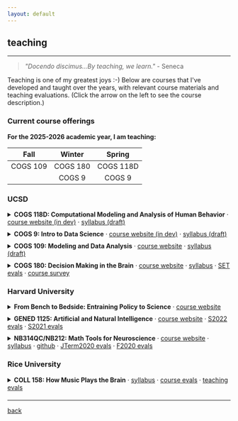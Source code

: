 ```yaml
---
layout: default
---
```

## teaching
***
> _"Docendo discimus...By teaching, we learn."_  - Seneca

Teaching is one of my greatest joys :-) Below are courses that I've developed and taught over the years, with relevant course materials and teaching evaluations. (Click the arrow on the left to see the course description.)
### Current course offerings

**For the 2025-2026 academic year, I am teaching:**

| Fall | Winter | Spring |
| :-------: | :--------: | :--------: |
| COGS 109 |  COGS 180  |  COGS 118D |
|          |   COGS 9   |   COGS 9   |

### UCSD
<details style="margin-bottom: 10px;">
<summary><strong>COGS 118D: Computational Modeling and Analysis of Human Behavior</strong> ·
<a href="https://cogs118d.github.io/sp26/" target="_blank">course website (in dev)</a> · 
<a href="https://docs.google.com/" target="_blank">syllabus (draft)</a></summary> 

<p>Behavioral data is everywhere—revealing how we think, learn, and act. This course equips you to analyze, model, and predict human behavior using tools from machine learning. We will explore a variety of computational models, including Bayesian models, latent variable models, and time series analysis, and apply them to real-world datasets. A practical course for students interested in behavioral data science or computational research in human behavior.
<br>
<strong>This could be a good course for you</strong> if you are interested in applying machine learning concepts to analyze real behavioral datasets and/or learning to generate new research questions at the frontier of computational cognitive science. The course will rely on interactive discussion and collaboration, and will offer a chance to hone your research, presentation, and communication skills.</p>

<p><strong>Prerequisites:</strong> <a href="#">TBD</a> and <a href="#">TBD</a> and <a href="#">TBD</a> or permission of instructor.</p>
</details>

<details style="margin-bottom: 10px;">
<summary><strong>COGS 9: Intro to Data Science</strong> ·
<a href="https://cogs9.github.io/" target="_blank">course website (in dev)</a> · 
<a href="https://docs.google.com/" target="_blank">syllabus (draft)</a></summary> 

<p>Behavioral data is everywhere—revealing how we think, learn, and act. This course equips you to analyze, model, and predict behavior using tools from machine learning. We will explore a variety of computational models, including Bayesian models, latent variable models, and time series analysis, and apply them to real-world datasets. A practical course for students interested in behavioral data science or computational research in human behavior.

This could be a good course for you if you are interested in applying machine learning concepts to analyze real behavioral datasets and/or learning to generate new research questions at the frontier of computational cognitive science. The course will rely on interactive discussion and collaboration, and will offer a chance to hone your research, presentation, and communication skills.</p>

<p><strong>Prerequisites:</strong> <a href="#">TBD</a> and <a href="#">TBD</a> and <a href="#">TBD</a> or permission of instructor.</p>
</details>

<details style="margin-bottom: 10px;">
<summary><strong>COGS 109: Modeling and Data Analysis</strong> ·
<a href="https://cogs109.github.io/fa25/" target="_blank">course website</a> · 
<a href="https://docs.google.com/document/d/1SdpRRqtwHRpUCxthoSMRfS8kZEPTlqgsQaZ8pjTMwKE/edit?usp=sharing" target="_blank">syllabus (draft)</a></summary> 

<p> Understanding data is key to understanding the world around us. This course introduces core concepts in analyzing and interpreting data, including prediction, inference, model complexity, and data dimensionality. You will learn about data analysis techniques such as regression, clustering, and principal component analysis, and apply them to real-world datasets. We will focus on examples relevant to cognitive science, but the skills you gain will be broadly applicable across various domains.</p>

<p><strong>Prerequisites:</strong> <a href="#">COGS 14B</a> and <a href="#">MATH 18 or 31AH</a> and <a href="#"> COGS18 or CSE 7 or CSE 8A or CSE 11</a> or permission of instructor.</p>
</details>

<details style="margin-bottom: 20px;">
<summary><strong>COGS 180: Decision Making in the Brain</strong> ·
<a href="https://cogs180.github.io/su24/" target="_blank">course website</a> · 
<a href="https://docs.google.com/document/d/1YbU2V1225l-x12fQKUVlMM4-4mK96GNLAb7WUcLVrbA/edit?tab=t.0" target="_blank">syllabus</a> · 
<a href="./files/cogs180_set.pdf" target="_blank">SET evals</a> · 
<a href="./files/cogs180_survey.pdf" target="_blank">course survey</a> </summary>

<p>This interdisciplinary course aims to unravel the complexities behind human decision making by integrating insights from psychology, economics, neuroscience, psychiatry, design, and machine learning. We will explore everything from the cognitive biases and heuristics that shape our everyday decisions, to how decision making is impaired in various psychiatric disorders. We will also discuss why it's so hard to make rational decisions, and how we can use AI to improve our decision making.</p>

<p><strong>Prerequisites:</strong> <a href="#">COGS 14A</a> and <a href="#">BILD 12 or COGS 17</a> and <a href="#">COGS 18</a> or permission of instructor.</p>
</details>

### Harvard University

<details style="margin-bottom: 10px;">
<summary><strong>From Bench to Bedside: Entraining Policy to Science</strong> ·
<a href="https://mahpingfellows.github.io/course/" target="_blank">course website</a> </summary>

<p>Circadian rhythms have a profound impact on our health and well being. Beyond regulating our sleep, they influence cognitive alertness, gastric motility, and cardiovascular health and many other body processes. Yet, our industrialized, 24/7 world often brings us out of sync with these rhythms leading to pervasive but addressable health consequences. Students will learn about the molecular and circuit mechanisms that sync our circadian rhythms to environmental cues like light and food, how our everyday activities and societal issues impact these rhythms, and how we can make policies to keep our circadian health intact without sacrificing all the amenities of modern life. Course developed and offered through the <a href="https://mahping.hsites.harvard.edu/pedagogy-fellows-program" target="_blank">MAHPING Pedagogy Fellows Program</a>. </p>
</details>


<details style="margin-bottom: 10px;">
<summary><strong>GENED 1125: Artificial and Natural Intelligence</strong> ·
<a href="https://gened1125.github.io/spring2024/" target="_blank">course website</a> · 
<a href="./files/gened1125_s22.pdf" target="_blank">S2022 evals</a> · 
<a href="./files/gened1125_s21.pdf" target="_blank">S2021 evals</a> </summary>

<p>What is intelligence? An inquiry into the nature of intelligence can take different forms – philosophical, biological, mathematical or technological. In this course, we will use machine intelligence (everything from voice recognizing smartphones to game-playing computers) as a handle to think about natural intelligence (brains and behavior of animals). Although we will start with big, general questions, we will quickly move to concrete queries about brains and computers. This approach, rather than just starting with brains of animals, may be useful in framing more universal questions independent of the specific architecture of brains of animals. As machines increasingly perform tasks that were once thought to be solely in the domain of humans, there is an urgent need for discussions of the moral and societal implications of artificial intelligence.</p>

<p><strong>Guest lectures:</strong></p>
<ul>
  <li><a href="https://www.youtube.com/watch?v=qIjEKWftu0A&ab_channel=LucyLai" target="_blank">Reinforcement learning in the brain</a></li>
  <li><a href="https://www.youtube.com/watch?v=kle1uBIW8dM&ab_channel=LucyLai" target="_blank">What is consciousness? And can machines have it?</a></li>
</ul>
</details>


<details style="margin-bottom: 20px;">
<summary><strong>NB314QC/NB212: Math Tools for Neuroscience</strong> · 
<a href="https://ebatty.github.io/MathToolsforNeuroscience/intro.html" target="_blank">course website</a> · 
<a href="https://docs.google.com/document/d/15kfaz1kyhHrSDlMr_YHbdG58HQfPUHnDL4xzD3m74rg/edit?usp=sharing" target="_blank">syllabus</a> · 
<a href="https://github.com/ebatty/MathToolsforNeuroscience" target="_blank">github</a> · 
<a href="./files/nb314qc_evals.pdf" target="_blank">JTerm2020 evals</a> · 
<a href="./files/nb212_evals.pdf" target="_blank">F2020 evals</a> </summary>

<p>Numerical data analysis has become a nearly indispensable tool in modern neuroscience. This course aims to equip graduate students with the fundamental mathematical skills in quantitative modeling and data analysis necessary for neuroscience research. The course is aimed at first or second-year students in the Neuroscience PhD program, and is open to other graduate students in the biosciences. This pilot course serves as a crash course to the basics of linear algebra, differential equations, and basic probability and statistics from a mathematical perspective. Each mathematical concept will be illustrated via applications to neural datasets. In 2021, the course became a foundational requirement for the PiN <a href="https://pinphd.hms.harvard.edu/training/computational-certificate" target="_blank">Certificate in Computational Neuroscience</a>.</p>
</details>


### Rice University
<details style="margin-bottom: 20px;">
<summary><strong>COLL 158: How Music Plays the Brain</strong> · 
<a href="https://docs.google.com/document/d/16q9Pa99eruEe2GDdR0uwwedANzm61h8XbWsXU7DSy7M/edit?usp=sharing" target="_blank">syllabus</a> · 
<a href="./files/coll158_evals.pdf" target="_blank">course evals</a> · 
<a href="./files/coll158_teaching.pdf" target="_blank">teaching evals</a> </summary>

<p>Why do we love music? Why do certain songs get stuck in our head, or remind us of certain events in our life? What can music teach us about the human brain? This course examines the ways in which music has shaped the human brain and how it continues to shape the way we act, think, and create into the modern age. Students will discuss and critique the various ongoing topics of music cognition and neuroscience research that aim to delve into the biology of this universal human obsession. Recipient of the 2017 Rice University <a href="https://cte.rice.edu/stc#award" target="_blank">Student-Taught Course Teaching Award</a>.</p>
</details>

***
[back](./)
